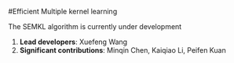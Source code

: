 

#Efficient Multiple kernel learning


The SEMKL algorithm is currently under development

1. **Lead developers**:           Xuefeng Wang
2. **Significant contributions**: Minqin Chen, Kaiqiao Li, Peifen Kuan
